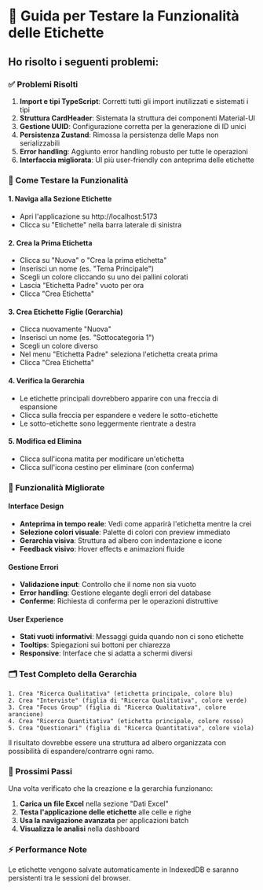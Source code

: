 # 🧪 Guida per Testare la Funzionalità delle Etichette

## Ho risolto i seguenti problemi:

### ✅ Problemi Risolti

1. **Import e tipi TypeScript**: Corretti tutti gli import inutilizzati e sistemati i tipi
2. **Struttura CardHeader**: Sistemata la struttura dei componenti Material-UI
3. **Gestione UUID**: Configurazione corretta per la generazione di ID unici
4. **Persistenza Zustand**: Rimossa la persistenza delle Maps non serializzabili
5. **Error handling**: Aggiunto error handling robusto per tutte le operazioni
6. **Interfaccia migliorata**: UI più user-friendly con anteprima delle etichette

### 🎯 Come Testare la Funzionalità

#### 1. Naviga alla Sezione Etichette
- Apri l'applicazione su http://localhost:5173
- Clicca su "Etichette" nella barra laterale di sinistra

#### 2. Crea la Prima Etichetta
- Clicca su "Nuova" o "Crea la prima etichetta"
- Inserisci un nome (es. "Tema Principale")
- Scegli un colore cliccando su uno dei pallini colorati
- Lascia "Etichetta Padre" vuoto per ora
- Clicca "Crea Etichetta"

#### 3. Crea Etichette Figlie (Gerarchia)
- Clicca nuovamente "Nuova"
- Inserisci un nome (es. "Sottocategoria 1")
- Scegli un colore diverso
- Nel menu "Etichetta Padre" seleziona l'etichetta creata prima
- Clicca "Crea Etichetta"

#### 4. Verifica la Gerarchia
- Le etichette principali dovrebbero apparire con una freccia di espansione
- Clicca sulla freccia per espandere e vedere le sotto-etichette
- Le sotto-etichette sono leggermente rientrate a destra

#### 5. Modifica ed Elimina
- Clicca sull'icona matita per modificare un'etichetta
- Clicca sull'icona cestino per eliminare (con conferma)

### 🔧 Funzionalità Migliorate

#### Interface Design
- **Anteprima in tempo reale**: Vedi come apparirà l'etichetta mentre la crei
- **Selezione colori visuale**: Palette di colori con preview immediato
- **Gerarchia visiva**: Struttura ad albero con indentazione e icone
- **Feedback visivo**: Hover effects e animazioni fluide

#### Gestione Errori
- **Validazione input**: Controllo che il nome non sia vuoto
- **Error handling**: Gestione elegante degli errori del database
- **Conferme**: Richiesta di conferma per le operazioni distruttive

#### User Experience
- **Stati vuoti informativi**: Messaggi guida quando non ci sono etichette
- **Tooltips**: Spiegazioni sui bottoni per chiarezza
- **Responsive**: Interface che si adatta a schermi diversi

### 🗂️ Test Completo della Gerarchia

```
1. Crea "Ricerca Qualitativa" (etichetta principale, colore blu)
2. Crea "Interviste" (figlia di "Ricerca Qualitativa", colore verde)
3. Crea "Focus Group" (figlia di "Ricerca Qualitativa", colore arancione)
4. Crea "Ricerca Quantitativa" (etichetta principale, colore rosso)
5. Crea "Questionari" (figlia di "Ricerca Quantitativa", colore viola)
```

Il risultato dovrebbe essere una struttura ad albero organizzata con possibilità di espandere/contrarre ogni ramo.

### 🚀 Prossimi Passi

Una volta verificato che la creazione e la gerarchia funzionano:

1. **Carica un file Excel** nella sezione "Dati Excel"
2. **Testa l'applicazione delle etichette** alle celle e righe
3. **Usa la navigazione avanzata** per applicazioni batch
4. **Visualizza le analisi** nella dashboard

### ⚡ Performance Note

Le etichette vengono salvate automaticamente in IndexedDB e saranno persistenti tra le sessioni del browser.
